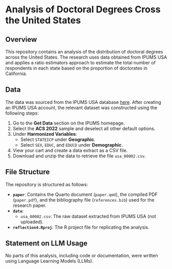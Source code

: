 # Analysis of Doctoral Degrees Cross the United States

## Overview
This repository contains an analysis of the distribution of doctoral degrees across the United States. The research uses data obtained from IPUMS USA and applies a ratio estimators approach to estimate the total number of respondents in each state based on the proportion of doctorates in California.

## Data
The data was sourced from the IPUMS USA database [here](https://usa.ipums.org). After creating an IPUMS USA account, the relevant dataset was constructed using the following steps:

1. Go to the **Get Data** section on the IPUMS homepage.
2. Select the **ACS 2022** sample and deselect all other default options.
3. Under **Harmonized Variables**:
   - Select `STATEICP` under **Geographic**.
   - Select `SEX`, `EDUC`, and `EDUCD` under **Demographic**.
4. View your cart and create a data extract as a CSV file.
5. Download and unzip the data to retrieve the file `usa_00002.csv`.

## File Structure

The repository is structured as follows:

- **`paper`**: Contains the Quarto document (`paper.qmd`), the compiled PDF (`paper.pdf`), and the bibliography file (`references.bib`) used for the research paper.
- **`data`**:
  - `usa_00002.csv`: The raw dataset extracted from IPUMS USA (not uploaded).
- **`reflection4.Rproj`**: The R project file for replicating the analysis.

## Statement on LLM Usage

No parts of this analysis, including code or documentation, were written using Language Learning Models (LLMs).
